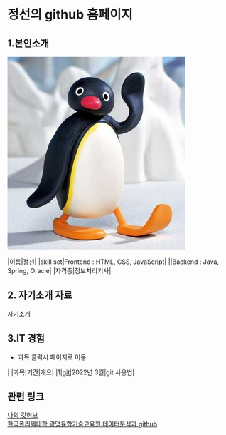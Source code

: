# 정선의 github 홈페이지


## 1.본인소개

<img src="ㅎㅇ.jpg"/><br>

|이름|정선|
|skill set|Frontend : HTML, CSS, JavaScript|
||Backend : Java, Spring, Oracle|
|자격증|정보처리기사|


## 2. 자기소개 자료

[ 자기소개](/자기소개.pdf)<br>


## 3.IT 경험

* 과목 클릭시 페이지로 이동

| |과목|기간|개요|
|1|[git](https://sunnny10.github.io/subject/)|2022년 3월|git 사용법|



## 관련 링크

[나의 깃허브](https://github.com/sunnny10)<br>
[한국폴리텍대학 광명융합기술교육원 데이터분석과 github](https://koposoftware.github.io/2022/)
